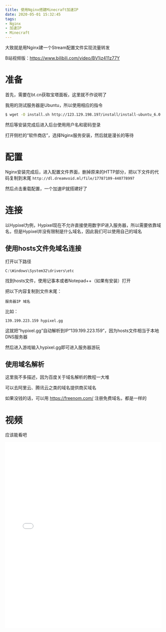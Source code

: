 ```yaml
---
title: 使用Nginx搭建Minecraft加速IP
date: 2020-05-01 15:32:45
tags: 
- Nginx
- 加速IP
- Minecraft
---
```

大致就是用Nginx建一个Stream配置文件实现流量转发

B站视频版：https://www.bilibili.com/video/BV1jz411z77Y
# 准备
首先，需要在bt.cn获取宝塔面板，这里就不作说明了

我用的测试服务器是Ubuntu，所以使用相应的指令
``` bash
$ wget -O install.sh http://123.129.198.197/install/install-ubuntu_6.0.sh && sudo bash install.sh'
```
然后等安装完成后进入后台使用用户名和密码登录

打开侧栏的“软件商店”，选择Nginx服务安装，然后就是漫长的等待

# 配置
Nginx安装完成后，进入配置文件界面，删掉原来的HTTP部分，把以下文件的代码复制到末尾
`http://dl.dreamvoid.ml/file/17787109-440778997`

然后点击重载配置，一个加速IP就搭建好了

# 连接
以Hypixel为例，Hypixel现在不允许直接使用数字IP进入服务器，所以需要依靠域名，但是Hypixel并没有限制是什么域名，因此我们可以使用自己的域名
## 使用hosts文件免域名连接
打开以下路径

`C:\Windows\System32\drivers\etc`

找到hosts文件，使用记事本或者Notepad++（如果有安装）打开

把以下内容复制到文件末尾：

`服务器IP 域名`

比如：

`139.199.223.159 hypixel.gg`

这就把“hypixel.gg”自动解析到IP“139.199.223.159”，因为hosts文件相当于本地DNS服务器

然后进入游戏输入hypixel.gg即可进入服务器游玩
## 使用域名解析
这里我不多描述，因为百度关于域名解析的教程一大堆

可以去阿里云、腾讯云之类的域名提供商买域名

如果没钱的话，可以用 https://freenom.com/ 注册免费域名，都是一样的
# 视频
应该能看吧
<iframe src="//player.bilibili.com/player.html?aid=200445265&amp;bvid=BV1jz411z77Y&amp;cid=185486449&amp;page=1" scrolling="no" border="0" frameborder="no" framespacing="0" allowfullscreen="true" __idm_id__="116570113" height="600" width="100%"> </iframe>